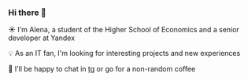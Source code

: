 ### Hi there 👋

:sunny: I'm Alena, a student of the Higher School of Economics and a senior developer at Yandex

:bulb: As an IT fan, I'm looking for interesting projects and new experiences

:hatching_chick: I'll be happy to chat in [tg](https://t.me/wakeupbabyyy) or go for a non-random coffee
